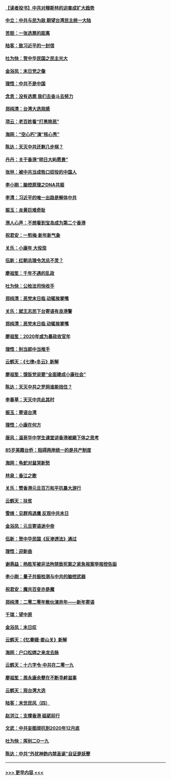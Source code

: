 #### [【读者投书】中共对穆斯林的迫害成扩大趋势](../pages/nsc993/n11791371.md?t=01141231) 
#### [中立：中共与民为敌 期望台湾民主统一大陆](../pages/nsc993/n11790392.md?t=01141231) 
#### [苦胆：一张选票的距离](../pages/nsc993/n11788914.md?t=01141231) 
#### [陆客：致习近平的一封信](../pages/nsc993/n11788867.md?t=01141231) 
#### [吐为快：贺中华民国之民主光大](../pages/nsc993/n11788618.md?t=01141231) 
#### [金浴凤：末日党之像](../pages/nsc993/n11787475.md?t=01141231) 
#### [理悟：中共不是中国](../pages/nsc993/n11787463.md?t=01141231) 
#### [念贲：没有选票  我们去奋斗去努力](../pages/nsc993/n11787398.md?t=01141231) 
#### [郑纯清：台湾大选观感](../pages/nsc993/n11786210.md?t=01141231) 
#### [项云：老百姓看“打黑除恶”](../pages/nsc993/n11785398.md?t=01141231) 
#### [海网：“空心朽”演“核心秀”](../pages/nsc993/n11783874.md?t=01141231) 
#### [陈达：天灭中共还剩几步棋？](../pages/nsc993/n11783719.md?t=01141231) 
#### [丹丹：关于香港“明日大屿愿景”](../pages/nsc993/n11783273.md?t=01141231) 
#### [张林：被中共当成牲口奴役的中国人](../pages/nsc993/n11782397.md?t=01141231) 
#### [李小刚：脑控原理之DNA共振](../pages/nsc993/n11780962.md?t=01141231) 
#### [李清：习近平的唯一出路是解体中共](../pages/nsc993/n11780866.md?t=01141231) 
#### [振玉：炎黄巨难奇耻](../pages/nsc993/n11779632.md?t=01141231) 
#### [港人心声：不想看到宝岛成为第二个香港](../pages/nsc993/n11778817.md?t=01141231) 
#### [祝君安：一剪梅‧新年新气象](../pages/nsc993/n11776340.md?t=01141231) 
#### [关乐：小康年 大役现](../pages/nsc993/n11774213.md?t=01141231) 
#### [伍新：红朝总理令怎总不灵？](../pages/nsc993/n11770813.md?t=01141231) 
#### [廖祖笙：千年不遇的乱政](../pages/nsc993/n11770373.md?t=01141231) 
#### [吐为快：公检法司快收手](../pages/nsc993/n11770359.md?t=01141231) 
#### [郑纯清：恶党末日临 动辄挨掌嘴](../pages/nsc993/n11769912.md?t=01141231) 
#### [关乐：就王志民下台寄语有良港警](../pages/nsc993/n11769903.md?t=01141231) 
#### [郑纯清：恶党末日临 动辄挨掌嘴](../pages/nsc993/n11769356.md?t=01141231) 
#### [廖祖笙：2020年或为暴政收官年](../pages/nsc993/n11768216.md?t=01141231) 
#### [理悟：别当郎中当推手](../pages/nsc993/n11768243.md?t=01141231) 
#### [云鹤天：《七律▪冬云》新解](../pages/nsc993/n11768204.md?t=01141231) 
#### [廖祖笙：饿饭党说要“全面建成小康社会”](../pages/nsc993/n11767482.md?t=01141231) 
#### [陈达：天灭中共之罗网谁能挡住？](../pages/nsc993/n11767465.md?t=01141231) 
#### [李春草：天灭中共此其时](../pages/nsc993/n11767452.md?t=01141231) 
#### [振玉：寄语台湾](../pages/nsc993/n11767432.md?t=01141231) 
#### [理悟：小康在何方](../pages/nsc993/n11767394.md?t=01141231) 
#### [唐风：温哥华中学生课堂讲香港被踢下体之思考](../pages/nsc993/n11766848.md?t=01141231) 
#### [85岁美籍台侨：阻碍两岸统一的是共产制度](../pages/nsc993/n11765043.md?t=01141231) 
#### [海网：龟蛇对鼠哭新愁](../pages/nsc993/n11764895.md?t=01141231) 
#### [林泉：香江之歌](../pages/nsc993/n11764415.md?t=01141231) 
#### [关乐：赞香港元旦百万和平抗暴大游行](../pages/nsc993/n11764382.md?t=01141231) 
#### [云鹤天：扶贫](../pages/nsc993/n11764245.md?t=01141231) 
#### [雪绮：见群鸡退鹰  反观中共末日](../pages/nsc993/n11762112.md?t=01141231) 
#### [金浴凤：元旦寄语迷中帝](../pages/nsc993/n11761788.md?t=01141231) 
#### [伍新：贺中华民国《反渗透法》通过](../pages/nsc993/n11761994.md?t=01141231) 
#### [理悟：迎新曲](../pages/nsc993/n11761152.md?t=01141231) 
#### [谢燕益：杨胜军被非法拘禁致死案之紧急报案举报控告函](../pages/nsc993/n11756134.md?t=01141231) 
#### [李小刚：量子共振检测与中共的脑控武器](../pages/nsc993/n11754518.md?t=01141231) 
#### [祝君安：魔共百变亦是魔](../pages/nsc993/n11754469.md?t=01141231) 
#### [郑纯清：二零二零年散伙演弃年——新年寄语](../pages/nsc993/n11754195.md?t=01141231) 
#### [千瑞：望中原](../pages/nsc993/n11754159.md?t=01141231) 
#### [金浴凤：末日叹](../pages/nsc993/n11752359.md?t=01141231) 
#### [云鹤天：《忆秦娥‧娄山关》新解](../pages/nsc993/n11752348.md?t=01141231) 
#### [海网：户口松绑之来龙去脉](../pages/nsc993/n11752328.md?t=01141231) 
#### [云鹤天：十六字令‧中共在二零一九](../pages/nsc993/n11752305.md?t=01141231) 
#### [廖祖笙：周永康余孽在不断寻衅滋事](../pages/nsc993/n11751013.md?t=01141231) 
#### [云鹤天：观台湾大选](../pages/nsc993/n11751007.md?t=01141231) 
#### [陆客：末世民风（四）](../pages/nsc993/n11749203.md?t=01141231) 
#### [赵洪江：支撑香港 砥砺前行](../pages/nsc993/n11748482.md?t=01141231) 
#### [文武：中共妄图顽抗到2020年12月底](../pages/nsc993/n11748446.md?t=01141231) 
#### [吐为快：挥别二O一九](../pages/nsc993/n11748411.md?t=01141231) 
#### [陈达：中共“外扰神韵内禁圣诞”自证是妖孽](../pages/nsc993/n11748226.md?t=01141231) 

----
#### [ >>> 更早内容 <<< ](../indexes/nsc993-earlier.md)
